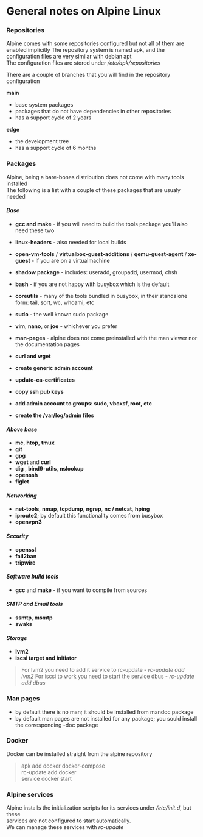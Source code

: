 # General notes on Alpine Linux


### Repositories


Alpine comes with some repositories configured but not all of them are enabled implicitly 
The repository system is named apk, and the configuration files are very similar with debian apt  
The configuration files are stored under */etc/apk/repositories*

There are a couple of branches that you will find in the repository configuration

**main**	
	
- base system packages
- packages that do not have dependencies in other repositories
- has a support cycle of 2 years
	
**edge**
	
- the development tree
- has a support cycle of 6 months

### Packages

Alpine, being a bare-bones distribution does not come with many tools installed  
The following is a list with a couple of these packages that are usualy needed

#### *Base*

- **gcc and make** - if you will need to build the tools package you'll also need these two
- **linux-headers** - also needed for local builds
- **open-vm-tools** / **virtualbox-guest-additions** / **qemu-guest-agent** / **xe-guest** - if you are on a virtualmachine 
- **shadow package** - includes: useradd, groupadd, usermod, chsh
- **bash** - if you are not happy with busybox which is the default
- **coreutils** - many of the tools bundled in busybox, in their standalone form: tail, sort, wc, whoami, etc
- **sudo** - the well known sudo package
- **vim**, **nano**, or **joe** - whichever you prefer
- **man-pages** - alpine does not come preinstalled with the man viewer nor the documentation pages
- **curl and wget**

- **create generic admin account**
- **update-ca-certificates**
- **copy ssh pub keys**
- **add admin account to groups: sudo, vboxsf, root, etc**
- **create the /var/log/admin files**

#### *Above base*

- **mc**, **htop**, **tmux**
- **git**
- **gpg**
- **wget** and **curl**
- **dig** , **bind9-utils**, **nslookup**
- **openssh**
- **figlet**

#### *Networking*

- **net-tools**, **nmap**, **tcpdump**, **ngrep**, **nc / netcat**, **hping**
- **iproute2**; by default this functionality comes from busybox
- **openvpn3**

#### *Security*

- **openssl**
- **fail2ban**
- **tripwire**

#### *Software build tools*

- **gcc** and **make** - if you want to compile from sources


#### *SMTP and Email tools*

- **ssmtp**, **msmtp**
- **swaks**


#### *Storage*

- **lvm2**
- **iscsi target and initiator**

>For lvm2 you need to add it service to rc-update - *rc-update add lvm2*
>For iscsi to work you need to start the service dbus - *rc-update add dbus*


### Man pages

- by default there is no man; it should be installed from mandoc package
- by default man pages are not installed for any package; you sould install the corresponding -doc package


### Docker

Docker can be installed straight from the alpine repository

>apk add docker docker-compose  
>rc-update add docker  
>service docker start  


### Alpine services

Alpine installs the initialization scripts for its services under */etc/init.d*, but these  
services are not configured to start automatically.  
We can manage these services with *rc-update*



